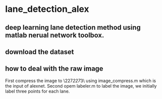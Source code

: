 # lane_detection_alex
## deep learning lane detection method using matlab nerual network toolbox.
## download the dataset

## how to deal with the raw image
First compress the image to \227*227*3\ using image_compress.m which is the input of alexnet.
Second opem labeler.m to label the image, we initially label three points for each lane.
